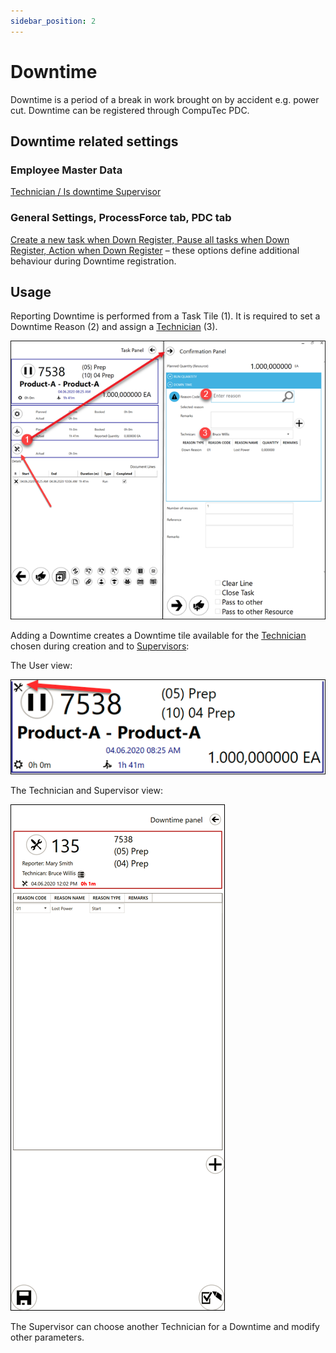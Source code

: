 ```yaml
---
sidebar_position: 2
---
```


# Downtime

Downtime is a period of a break in work brought on by accident e.g. power cut. Downtime can be registered through CompuTec PDC.

## Downtime related settings

### Employee Master Data

[Technician / Is downtime Supervisor](../../administrator-guide/setting-up-the-application/setting-up-the-application.md#setting-up-the-application)

### General Settings, ProcessForce tab, PDC tab

[Create a new task when Down Register, Pause all tasks when Down Register, Action when Down Register](../../administrator-guide/setting-up-the-application/setting-up-the-application.md#processforce-settings) – these options define additional behaviour during Downtime registration.

## Usage

Reporting Downtime is performed from a Task Tile (1). It is required to set a Downtime Reason (2) and assign a [Technician](../../administrator-guide/setting-up-the-application/setting-up-the-application.md#processforce-settings) (3).

![Downtime](./media/downtime/pdc-downtime.png)

Adding a Downtime creates a Downtime tile available for the [Technician](../../administrator-guide/setting-up-the-application/setting-up-the-application.md#processforce-settings) chosen during creation and to [Supervisors](../../administrator-guide/setting-up-the-application/setting-up-the-application.md#processforce-settings):

The User view:

![User View](./media/downtime/user-view.png)

The Technician and Supervisor view:

![Technician](./media/downtime/pdc-technician.png)

The Supervisor can choose another Technician for a Downtime and modify other parameters.

